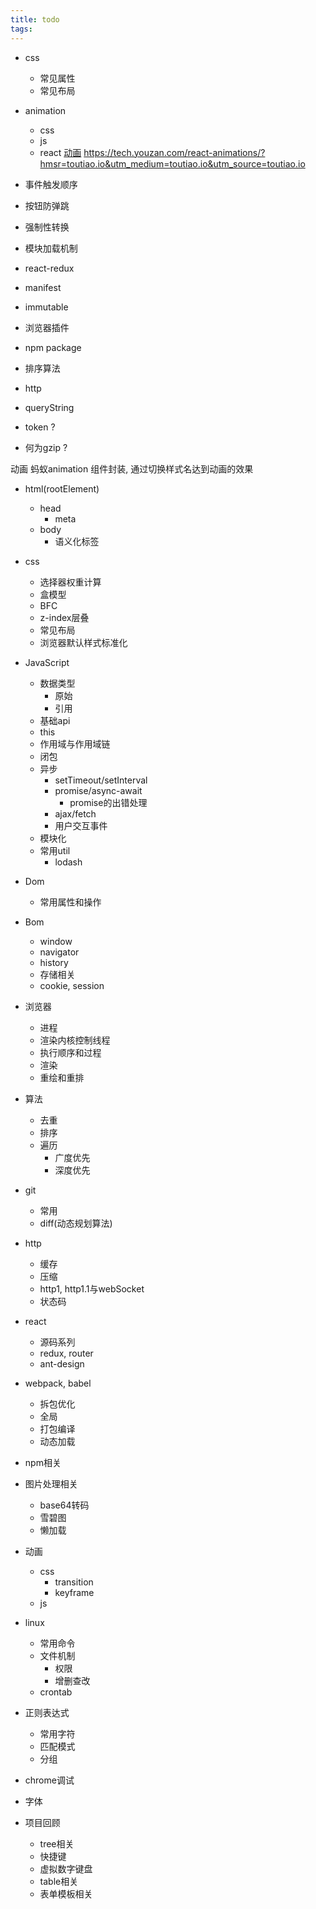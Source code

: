 ```yaml
---
title: todo
tags:
---
```


+ css
    - 常见属性
    - 常见布局

+ animation
    - css
    - js
    - react
[动画](https://developers.google.com/web/fundamentals/design-and-ux/animations/?hl=zh-cn)
https://tech.youzan.com/react-animations/?hmsr=toutiao.io&utm_medium=toutiao.io&utm_source=toutiao.io

+ 事件触发顺序
+ 按钮防弹跳
+ 强制性转换
+ 模块加载机制
+ react-redux
+ manifest
+ immutable
+ 浏览器插件
+ npm package
+ 排序算法
+ http
+ queryString


+ token ?
+ 何为gzip ?

动画
蚂蚁animation
组件封装, 通过切换样式名达到动画的效果






+ html(rootElement)
    + head
        - meta
    + body
        - 语义化标签



+ css
    + 选择器权重计算
    + 盒模型
    + BFC
    + z-index层叠
    + 常见布局
    + 浏览器默认样式标准化



+ JavaScript
    + 数据类型
        + 原始
        + 引用
    + 基础api
    + this
    + 作用域与作用域链
    + 闭包
    + 异步
        + setTimeout/setInterval
        + promise/async-await
            + promise的出错处理
        + ajax/fetch
        + 用户交互事件
    + 模块化
    + 常用util
        + lodash

+ Dom
    + 常用属性和操作


+ Bom
    + window
    + navigator
    + history
    + 存储相关
    + cookie, session


+ 浏览器
    + 进程
    + 渲染内核控制线程
    + 执行顺序和过程
    + 渲染
    + 重绘和重排



+ 算法
    + 去重
    + 排序
    + 遍历
        + 广度优先
        + 深度优先



+ git
    + 常用
    + diff(动态规划算法)



+ http
    + 缓存
    + 压缩
    + http1, http1.1与webSocket
    + 状态码





+ react
    + 源码系列
    + redux, router
    + ant-design



+ webpack, babel
    + 拆包优化
    + 全局
    + 打包编译
    + 动态加载



+ npm相关



+ 图片处理相关
    + base64转码
    + 雪碧图
    + 懒加载



+ 动画
    + css
        + transition
        + keyframe
    + js



+ linux
    + 常用命令
    + 文件机制
        + 权限
        + 增删查改
    + crontab



+ 正则表达式
    + 常用字符
    + 匹配模式
    + 分组


+ chrome调试



+ 字体



+ 项目回顾
    + tree相关
    + 快捷键
    + 虚拟数字键盘
    + table相关
    + 表单模板相关




